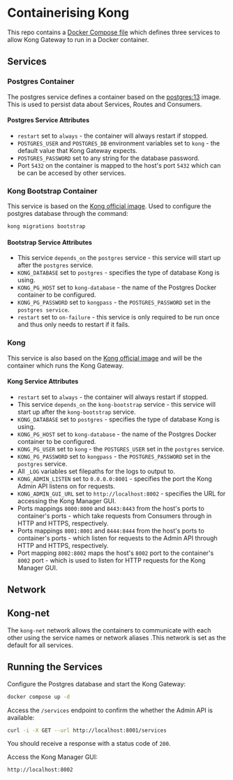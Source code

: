# Containerising Kong

This repo contains a [Docker Compose file](docker-compose.yaml) which defines three services to allow Kong Gateway to run in a Docker container.

## Services

### Postgres Container

The postgres service defines a container based on the [postgres:13](https://hub.docker.com/layers/library/postgres/13/images/sha256-88dbeb451d370c97d8a19a58d550a6ab62048faa0f1a3187a9e265317241d2e6?context=explore) image. This is used to persist data about Services, Routes and Consumers.

#### Postgres Service Attributes

- `restart` set to `always` - the container will always restart if stopped.
- `POSTGRES_USER` and `POSTGRES_DB` environment variables set to `kong` - the default value that Kong Gateway expects.
- `POSTGRES_PASSWORD` set to any string for the database password.
- Port `5432` on the container is mapped to the host's port `5432` which can be can be accesed by other services.

### Kong Bootstrap Container

This service is based on the [Kong official image](https://hub.docker.com/_/kong). Used to configure the postgres database through the command:  

```bash
kong migrations bootstrap
```

#### Bootstrap Service Attributes

- This service `depends_on` the `postgres` service - this service will start up after the `postgres` service.
- `KONG_DATABASE` set to `postgres` - specifies the type of database Kong is using.
- `KONG_PG_HOST` set to `kong-database` - the name of the Postgres Docker container to be configured.
- `KONG_PG_PASSWORD` set to `kongpass` - the `POSTGRES_PASSWORD` set in the `postgres service`.
- `restart` set to `on-failure` - this service is only required to be run once and thus only needs to restart if it fails.

### Kong

This service is also based on the [Kong official image](https://hub.docker.com/_/kong) and will be the container which runs the Kong Gateway.

#### Kong Service Attributes

- `restart` set to `always` - the container will always restart if stopped.
- This service `depends_on` the `kong-bootstrap` service - this service will start up after the `kong-bootstrap` service.
- `KONG_DATABASE` set to `postgres` - specifies the type of database Kong is using.
- `KONG_PG_HOST` set to `kong-database` - the name of the Postgres Docker container to be configured.
- `KONG_PG_USER` set to `kong` - the `POSTGRES_USER` set in the `postgres` service.
- `KONG_PG_PASSWORD` set to `kongpass` - the `POSTGRES_PASSWORD` set in the `postgres` service.
- All `_LOG` variables set filepaths for the logs to output to.
- `KONG_ADMIN_LISTEN` set to `0.0.0.0:8001` - specifies the port the Kong Admin API listens on for requests.
- `KONG_ADMIN_GUI_URL` set to `http://localhost:8002` - specifies the URL for accessing the Kong Manager GUI.
- Ports mappings `8000:8000` and `8443:8443` from the host's ports to container's ports - which take requests from Consumers through in HTTP and HTTPS, respectively.
- Ports mappings `8001:8001` and `8444:8444` from the host's ports to container's ports - which listen for requests to the Admin API through HTTP and HTTPS, respectively.
- Port mapping `8002:8002` maps the host's `8002` port to the container's `8002` port - which is used to listen for HTTP requests for the Kong Manager GUI.

## Network

## Kong-net

The `kong-net` network allows the containers to communicate with each other using the service names or network aliases .This network is set as the default for all services.

## Running the Services

Configure the Postgres database and start the Kong Gateway:

```bash
docker compose up -d
```

Access the `/services` endpoint to confirm the whether the Admin API is available:

```bash
curl -i -X GET --url http://localhost:8001/services
```

You should receive a response with a status code of `200`.

Access the Kong Manager GUI:

```txt
http://localhost:8002
```
